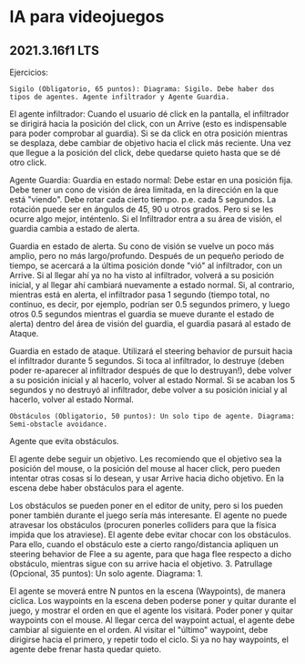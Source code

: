 # IA para videojuegos
## 2021.3.16f1 LTS


Ejercicios:

    Sigilo (Obligatorio, 65 puntos): Diagrama: Sigilo. Debe haber dos tipos de agentes. Agente infiltrador y Agente Guardia.

El agente infiltrador: Cuando el usuario dé click en la pantalla, el infiltrador se dirigirá hacia la posición del click, con un Arrive (esto es indispensable para poder comprobar al guardia). Si se da click en otra posición mientras se desplaza, debe cambiar de objetivo hacia el click más reciente. Una vez que llegue a la posición del click, debe quedarse quieto hasta que se dé otro click.

Agente Guardia: Guardia en estado normal: Debe estar en una posición fija. Debe tener un cono de visión de área limitada, en la dirección en la que está "viendo". Debe rotar cada cierto tiempo. p.e. cada 5 segundos. La rotación puede ser en ángulos de 45, 90 u otros grados. Pero si se les ocurre algo mejor, inténtenlo. Si el Infiltrador entra a su área de visión, el guardia cambia a estado de alerta.

Guardia en estado de alerta. Su cono de visión se vuelve un poco más amplio, pero no más largo/profundo. Después de un pequeño periodo de tiempo, se acercará a la última posición donde "vió" al infiltrador, con un Arrive. Si al llegar ahí ya no ha visto al infiltrador, volverá a su posición inicial, y al llegar ahí cambiará nuevamente a estado normal. Si, al contrario, mientras está en alerta, el infiltrador pasa 1 segundo (tiempo total, no contínuo, es decir, por ejemplo, podrían ser 0.5 segundos primero, y luego otros 0.5 segundos mientras el guardia se mueve durante el estado de alerta) dentro del área de visión del guardia, el guardia pasará al estado de Ataque.

Guardia en estado de ataque. Utilizará el steering behavior de pursuit hacia el infiltrador durante 5 segundos. Si toca al infiltrador, lo destruye (deben poder re-aparecer al infiltrador después de que lo destruyan!), debe volver a su posición inicial y al hacerlo, volver al estado Normal. Si se acaban los 5 segundos y no destruyó al infiltrador, debe volver a su posición inicial y al hacerlo, volver al estado Normal.

    Obstáculos (Obligatorio, 50 puntos): Un solo tipo de agente. Diagrama: Semi-obstacle avoidance.

Agente que evita obstáculos.

El agente debe seguir un objetivo. Les recomiendo que el objetivo sea la posición del mouse, o la posición del mouse al hacer click, pero pueden intentar otras cosas si lo desean, y usar Arrive hacia dicho objetivo. En la escena debe haber obstáculos para el agente.

Los obstáculos se pueden poner en el editor de unity, pero si los pueden poner también durante el juego sería más interesante. El agente no puede atravesar los obstáculos (procuren ponerles colliders para que la física impida que los atraviese). El agente debe evitar chocar con los obstáculos. Para ello, cuando el obstáculo este a cierto rango/distancia apliquen un steering behavior de Flee a su agente, para que haga flee respecto a dicho obstáculo, mientras sigue con su arrive hacia el objetivo. 3. Patrullage (Opcional, 35 puntos): Un solo agente. Diagrama: 1.

El agente se moverá entre N puntos en la escena (Waypoints), de manera cíclica. Los waypoints en la escena deben poderse poner y quitar durante el juego, y mostrar el orden en que el agente los visitará. Poder poner y quitar waypoints con el mouse. Al llegar cerca del waypoint actual, el agente debe cambiar al siguiente en el orden. Al visitar el "último" waypoint, debe dirigirse hacia el primero, y repetir todo el ciclo. Si ya no hay waypoints, el agente debe frenar hasta quedar quieto.

